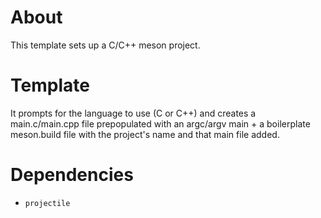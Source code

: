# About
This template sets up a C/C++ meson project.

# Template

It prompts for the language to use (C or C++) and creates a main.c/main.cpp file
prepopulated with an argc/argv main + a boilerplate meson.build file with the
project's name and that main file added.

# Dependencies

- `projectile`
